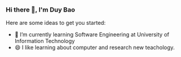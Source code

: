 ### Hi there 👋, I'm Duy Bao


Here are some ideas to get you started:


- 🌱 I’m currently learning Software Engineering at University of Information Technology
- 😄 I like learning about computer and research new teachology.


